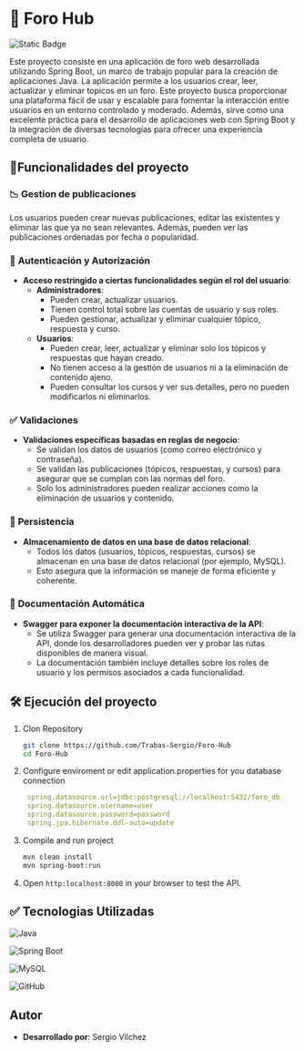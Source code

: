 # :speech_balloon: Foro Hub

![Static Badge](https://img.shields.io/badge/STATUS-IN_DEVELOPMENT-green)

Este proyecto consiste en una aplicación de foro web desarrollada utilizando Spring Boot, un marco de trabajo popular para la creación de aplicaciones Java.  La aplicación permite a los usuarios crear, leer, actualizar y eliminar topicos en un foro. Este proyecto busca proporcionar una plataforma fácil de usar y escalable para fomentar la interacción entre usuarios en un entorno controlado y moderado. Además, sirve como una excelente práctica para el desarrollo de aplicaciones web con Spring Boot y la integración de diversas tecnologías para ofrecer una experiencia completa de usuario.

## :hammer:Funcionalidades del proyecto

### 📉 **Gestion de publicaciones** 
Los usuarios pueden crear nuevas publicaciones, editar las existentes y eliminar las que ya no sean relevantes. Además, pueden ver las publicaciones ordenadas por fecha o popularidad.

### 🔐 **Autenticación y Autorización**  
- **Acceso restringido a ciertas funcionalidades según el rol del usuario**:  
  - **Administradores**:  
    - Pueden crear, actualizar usuarios.  
    - Tienen control total sobre las cuentas de usuario y sus roles.  
    - Pueden gestionar, actualizar y eliminar cualquier tópico, respuesta y curso.  
  - **Usuarios**:  
    - Pueden crear, leer, actualizar y eliminar solo los tópicos y respuestas que hayan creado.  
    - No tienen acceso a la gestión de usuarios ni a la eliminación de contenido ajeno.  
    - Pueden consultar los cursos y ver sus detalles, pero no pueden modificarlos ni eliminarlos.

### ✅ **Validaciones**  
- **Validaciones específicas basadas en reglas de negocio**:  
  - Se validan los datos de usuarios (como correo electrónico y contraseña).  
  - Se validan las publicaciones (tópicos, respuestas, y cursos) para asegurar que se cumplan con las normas del foro.  
  - Solo los administradores pueden realizar acciones como la eliminación de usuarios y contenido.

### 💾 **Persistencia**  
- **Almacenamiento de datos en una base de datos relacional**:  
  - Todos los datos (usuarios, tópicos, respuestas, cursos) se almacenan en una base de datos relacional (por ejemplo, MySQL).  
  - Esto asegura que la información se maneje de forma eficiente y coherente.

### 📖 **Documentación Automática**  
- **Swagger para exponer la documentación interactiva de la API**:  
  - Se utiliza Swagger para generar una documentación interactiva de la API, donde los desarrolladores pueden ver y probar las rutas disponibles de manera visual.  
  - La documentación también incluye detalles sobre los roles de usuario y los permisos asociados a cada funcionalidad.
 
## 🛠️ Ejecución del proyecto 

  1. Clon Repository
     
     ```bash
     git clone https://github.com/Trabas-Sergio/Foro-Hub
     cd Foro-Hub
  2. Configure enviroment or edit application.properties for you database connection

     ```yaml
      spring.datasource.url=jdbc:postgresql://localhost:5432/foro_db
      spring.datasource.username=user
      spring.datasource.password=password
      spring.jpa.hibernate.ddl-auto=update

  3. Compile and run project

     ```bash
     mvn clean install
     mvn spring-boot:run
     
  4. Open `http:localhost:8080` in your browser to test the API.

 ## ✅ Tecnologias Utilizadas

 ![Java](https://img.shields.io/badge/Java-ED8B00?style=for-the-badge&logo=java&logoColor=white)
 
 ![Spring Boot](https://img.shields.io/badge/Spring_Boot-6DB33F?style=for-the-badge&logo=spring&logoColor=white)
 
 ![MySQL](https://img.shields.io/badge/MySQL-4479A1?style=for-the-badge&logo=mysql&logoColor=white)
 
 ![GitHub](https://img.shields.io/badge/GitHub-181717?style=for-the-badge&logo=github&logoColor=white)

 ## Autor
- **Desarrollado por**: Sergio Vilchez
